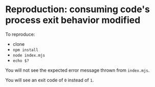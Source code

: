 # Reproduction: consuming code's process exit behavior modified

To reproduce:

- clone
- `npm install`
- `node index.mjs`
- `echo $?`

You will not see the expected error message thrown from `index.mjs`.

You will see an exit code of `0` instead of `1`.
